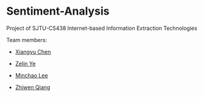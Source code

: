# Sentiment-Analysis
Project of SJTU-CS438 Internet-based Information Extraction Technologies

Team members:

- [Xiangyu Chen](https://github.com/cxy1997)

- [Zelin Ye](https://github.com/shinshiner)

- [Minchao Lee](https://github.com/MarshalLeeeeee)

- [Zhiwen Qiang](https://github.com/QLightman)

